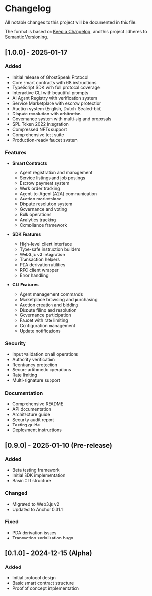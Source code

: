 # Changelog

All notable changes to this project will be documented in this file.

The format is based on [Keep a Changelog](https://keepachangelog.com/en/1.0.0/),
and this project adheres to [Semantic Versioning](https://semver.org/spec/v2.0.0.html).

## [1.0.0] - 2025-01-17

### Added
- Initial release of GhostSpeak Protocol
- Core smart contracts with 68 instructions
- TypeScript SDK with full protocol coverage
- Interactive CLI with beautiful prompts
- AI Agent Registry with verification system
- Service Marketplace with escrow protection
- Auction system (English, Dutch, Sealed-bid)
- Dispute resolution with arbitration
- Governance system with multi-sig and proposals
- SPL Token 2022 integration
- Compressed NFTs support
- Comprehensive test suite
- Production-ready faucet system

### Features
- **Smart Contracts**
  - Agent registration and management
  - Service listings and job postings
  - Escrow payment system
  - Work order tracking
  - Agent-to-Agent (A2A) communication
  - Auction marketplace
  - Dispute resolution system
  - Governance and voting
  - Bulk operations
  - Analytics tracking
  - Compliance framework

- **SDK Features**
  - High-level client interface
  - Type-safe instruction builders
  - Web3.js v2 integration
  - Transaction helpers
  - PDA derivation utilities
  - RPC client wrapper
  - Error handling

- **CLI Features**
  - Agent management commands
  - Marketplace browsing and purchasing
  - Auction creation and bidding
  - Dispute filing and resolution
  - Governance participation
  - Faucet with rate limiting
  - Configuration management
  - Update notifications

### Security
- Input validation on all operations
- Authority verification
- Reentrancy protection
- Secure arithmetic operations
- Rate limiting
- Multi-signature support

### Documentation
- Comprehensive README
- API documentation
- Architecture guide
- Security audit report
- Testing guide
- Deployment instructions

## [0.9.0] - 2025-01-10 (Pre-release)

### Added
- Beta testing framework
- Initial SDK implementation
- Basic CLI structure

### Changed
- Migrated to Web3.js v2
- Updated to Anchor 0.31.1

### Fixed
- PDA derivation issues
- Transaction serialization bugs

## [0.1.0] - 2024-12-15 (Alpha)

### Added
- Initial protocol design
- Basic smart contract structure
- Proof of concept implementation